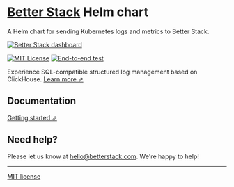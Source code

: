 # [Better Stack](https://betterstack.com/logs) Helm chart

A Helm chart for sending Kubernetes logs and metrics to Better Stack.

[![Better Stack dashboard](https://github.com/logtail/logtail-js/assets/10132717/96b422e7-3026-49c1-bd45-a946c37211d0)](https://betterstack.com/logs)

[![MIT License](https://img.shields.io/badge/license-MIT-blue)](LICENSE)
[![End-to-end test](https://github.com/BetterStackHQ/logs-helm-chart/actions/workflows/test.yaml/badge.svg)](https://github.com/BetterStackHQ/logs-helm-chart/actions/workflows/test.yaml)

Experience SQL-compatible structured log management based on ClickHouse. [Learn more ⇗](https://betterstack.com/logs)

## Documentation

[Getting started ⇗](https://betterstack.com/docs/logs/kubernetes/#helm)

## Need help?
Please let us know at [hello@betterstack.com](mailto:hello@betterstack.com). We're happy to help!

---

[MIT license](LICENSE)
